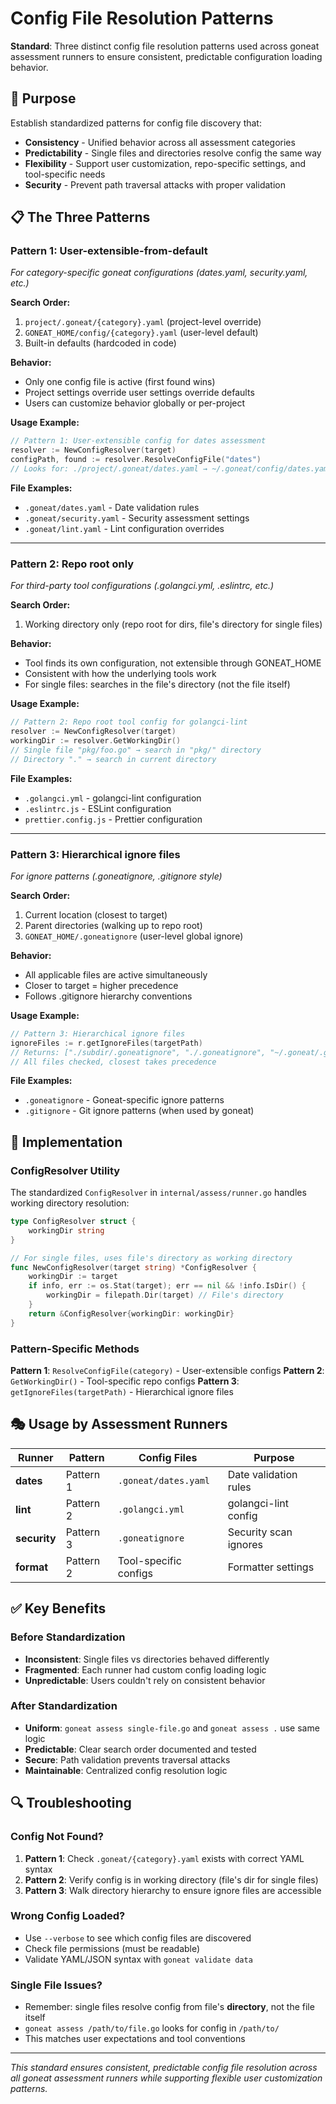 # Config File Resolution Patterns

**Standard**: Three distinct config file resolution patterns used across goneat assessment runners to ensure consistent, predictable configuration loading behavior.

## 🎯 Purpose

Establish standardized patterns for config file discovery that:

- **Consistency** - Unified behavior across all assessment categories
- **Predictability** - Single files and directories resolve config the same way
- **Flexibility** - Support user customization, repo-specific settings, and tool-specific needs
- **Security** - Prevent path traversal attacks with proper validation

## 📋 The Three Patterns

### **Pattern 1: User-extensible-from-default**

_For category-specific goneat configurations (dates.yaml, security.yaml, etc.)_

**Search Order:**

1. `project/.goneat/{category}.yaml` (project-level override)
2. `GONEAT_HOME/config/{category}.yaml` (user-level default)
3. Built-in defaults (hardcoded in code)

**Behavior:**

- Only one config file is active (first found wins)
- Project settings override user settings override defaults
- Users can customize behavior globally or per-project

**Usage Example:**

```go
// Pattern 1: User-extensible config for dates assessment
resolver := NewConfigResolver(target)
configPath, found := resolver.ResolveConfigFile("dates")
// Looks for: ./project/.goneat/dates.yaml → ~/.goneat/config/dates.yaml → defaults
```

**File Examples:**

- `.goneat/dates.yaml` - Date validation rules
- `.goneat/security.yaml` - Security assessment settings
- `.goneat/lint.yaml` - Lint configuration overrides

---

### **Pattern 2: Repo root only**

_For third-party tool configurations (.golangci.yml, .eslintrc, etc.)_

**Search Order:**

1. Working directory only (repo root for dirs, file's directory for single files)

**Behavior:**

- Tool finds its own configuration, not extensible through GONEAT_HOME
- Consistent with how the underlying tools work
- For single files: searches in the file's directory (not the file itself)

**Usage Example:**

```go
// Pattern 2: Repo root tool config for golangci-lint
resolver := NewConfigResolver(target)
workingDir := resolver.GetWorkingDir()
// Single file "pkg/foo.go" → search in "pkg/" directory
// Directory "." → search in current directory
```

**File Examples:**

- `.golangci.yml` - golangci-lint configuration
- `.eslintrc.js` - ESLint configuration
- `prettier.config.js` - Prettier configuration

---

### **Pattern 3: Hierarchical ignore files**

_For ignore patterns (.goneatignore, .gitignore style)_

**Search Order:**

1. Current location (closest to target)
2. Parent directories (walking up to repo root)
3. `GONEAT_HOME/.goneatignore` (user-level global ignore)

**Behavior:**

- All applicable files are active simultaneously
- Closer to target = higher precedence
- Follows .gitignore hierarchy conventions

**Usage Example:**

```go
// Pattern 3: Hierarchical ignore files
ignoreFiles := r.getIgnoreFiles(targetPath)
// Returns: ["./subdir/.goneatignore", "./.goneatignore", "~/.goneat/.goneatignore"]
// All files checked, closest takes precedence
```

**File Examples:**

- `.goneatignore` - Goneat-specific ignore patterns
- `.gitignore` - Git ignore patterns (when used by goneat)

## 🔧 Implementation

### ConfigResolver Utility

The standardized `ConfigResolver` in `internal/assess/runner.go` handles working directory resolution:

```go
type ConfigResolver struct {
    workingDir string
}

// For single files, uses file's directory as working directory
func NewConfigResolver(target string) *ConfigResolver {
    workingDir := target
    if info, err := os.Stat(target); err == nil && !info.IsDir() {
        workingDir = filepath.Dir(target) // File's directory
    }
    return &ConfigResolver{workingDir: workingDir}
}
```

### Pattern-Specific Methods

**Pattern 1**: `ResolveConfigFile(category)` - User-extensible configs
**Pattern 2**: `GetWorkingDir()` - Tool-specific repo configs
**Pattern 3**: `getIgnoreFiles(targetPath)` - Hierarchical ignore files

## 🎭 Usage by Assessment Runners

| Runner       | Pattern   | Config Files          | Purpose               |
| ------------ | --------- | --------------------- | --------------------- |
| **dates**    | Pattern 1 | `.goneat/dates.yaml`  | Date validation rules |
| **lint**     | Pattern 2 | `.golangci.yml`       | golangci-lint config  |
| **security** | Pattern 3 | `.goneatignore`       | Security scan ignores |
| **format**   | Pattern 2 | Tool-specific configs | Formatter settings    |

## ✅ Key Benefits

### Before Standardization

- **Inconsistent**: Single files vs directories behaved differently
- **Fragmented**: Each runner had custom config loading logic
- **Unpredictable**: Users couldn't rely on consistent behavior

### After Standardization

- **Uniform**: `goneat assess single-file.go` and `goneat assess .` use same logic
- **Predictable**: Clear search order documented and tested
- **Secure**: Path validation prevents traversal attacks
- **Maintainable**: Centralized config resolution logic

## 🔍 Troubleshooting

### Config Not Found?

1. **Pattern 1**: Check `.goneat/{category}.yaml` exists with correct YAML syntax
2. **Pattern 2**: Verify config is in working directory (file's dir for single files)
3. **Pattern 3**: Walk directory hierarchy to ensure ignore files are accessible

### Wrong Config Loaded?

- Use `--verbose` to see which config files are discovered
- Check file permissions (must be readable)
- Validate YAML/JSON syntax with `goneat validate data`

### Single File Issues?

- Remember: single files resolve config from file's **directory**, not the file itself
- `goneat assess /path/to/file.go` looks for config in `/path/to/`
- This matches user expectations and tool conventions

---

_This standard ensures consistent, predictable config file resolution across all goneat assessment runners while supporting flexible user customization patterns._
